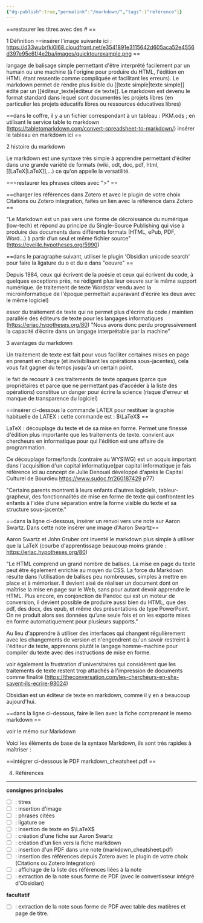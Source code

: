 ```yaml
---
{"dg-publish":true,"permalink":"/markdown/","tags":["référence"]}
---
```




==restaurer les titres avec des # ==

1 Définition
==insérer l'image suivante ici : https://d33wubrfki0l68.cloudfront.net/e3541891e3115642d605aca52e4556d397e95c6f/4e2ba/images/quicktourexample.png ==

langage de balisage simple permettant d'être interprété facilement par un humain ou une machine (à l'origine pour produire du HTML, l'édition en HTML étant ressentie comme compliquée et facilitant les erreurs). Le markdown permet de rendre plus lisible du [[texte simple\|texte simple]] édité par un [[éditeur_texte\|éditeur de texte]].
Le markdown est devenu le format standard dans lequel sont documentés les projets libres (en particulier les projets éducatifs libres ou ressources éducatives libres)

==dans le coffre, il y a un fichier correspondant à un tableau : PKM.ods ; en utilisant le service table to markdown (https://tabletomarkdown.com/convert-spreadsheet-to-markdown/) insérer le tableau en markdown ici ==


2 histoire du markdown


Le markdown est une syntaxe très simple à apprendre permettant d'éditer dans une grande variété de formats (wiki, odt, doc, pdf, html, [[LaTeX\|LaTeX]],...) ce qu'on appelle la versatilité.

 ===restaurer les phrases citées avec ">" ==

==charger les références dans Zotero et avec le plugin de votre choix Citations ou Zotero integration, faites un lien avec la référence dans Zotero ==

"Le Markdown est un pas vers une forme de décroissance du numérique (low-tech) et répond au principe du Single-Source Publishing qui vise à produire des documents dans différents formats (HTML, ePub, PDF, Word...) à partir d’un seul et même fichier source" (https://eveille.hypotheses.org/5990)

==dans le paragraphe suivant, utiliser le plugin 'Obsidian unicode search' pour faire la ligature du o et du e dans "oeuvre" ==

Depuis 1984, ceux qui écrivent de la poésie et ceux qui écrivent du code, à quelques exceptions près, ne rédigent plus leur oeuvre sur le même support numérique. (le traitement de texte Wordstar vendu avec la microinformatique de l'époque permettait auparavant d'écrire les deux avec le même logiciel)

essor du traitement de texte qui ne permet plus d'écrire du code / maintien parallèle des éditeurs de texte pour les langages informatiques (https://eriac.hypotheses.org/80)
"Nous avons donc perdu progressivement la capacité d’écrire dans un langage interprétable par la machine"

3 avantages du markdown

Un traitement de texte est fait pour vous faciliter certaines mises en page en prenant en charge (et invisibilisant les opérations sous-jacentes), cela vous fait gagner du temps jusqu'à un certain point.

le fait de recourir à ces traitements de texte opaques (parce que propriétaires et parce que ne permettant pas d'accéder à la liste des opérations) constitue un danger pour écrire la science (risque d'erreur et manque de transparence du logiciel)

==insérer ci-dessous la commande LATEX pour restituer la graphie habituelle de LATEX : cette commande est :  \$\LaTeX$ ==

LaTeX : découplage du texte et de sa mise en forme. Permet une finesse d'édition plus importante que les traitements de texte. 
convient aux chercheurs en informatique pour qui l'édition est une affaire de programmation. 

Ce découplage forme/fonds (contraire au WYSIWG) est un acquis important dans l'acquisition d'un capital informatique(par capital informatique je fais référence ici au concept de Julie Denouel développé d'après le Capital Culturel de Bourdieu https://www.sudoc.fr/260187429 p77)

"Certains parents montrent à leurs enfants d’autres logiciels, tableur-grapheur, des fonctionnalités de mise en forme de texte qui confrontent les enfants à l’idée d’une séparation entre la forme visible du texte et sa structure sous-jacente."

==dans la ligne ci-dessous, insérer un renvoi vers une note sur Aaron Swartz. Dans cette note insérer une image d'Aaron Swartz==

Aaron Swartz et John Gruber ont inventé le markdown plus simple à utiliser que la LaTeX (courbe d'apprentissage beaucoup moins grande : https://eriac.hypotheses.org/80)

"Le HTML comprend un grand nombre de balises. La mise en page du texte peut être également enrichie au moyen du CSS. La force du Markdown résulte dans l’utilisation de balises peu nombreuses, simples à mettre en place et à mémoriser. Il devient aisé de réaliser un document dont on maîtrise la mise en page sur le Web, sans pour autant devoir apprendre le HTML. Plus encore, en conjonction de Pandoc qui est un moteur de conversion, il devient possible de produire aussi bien du HTML, que des pdf, des docx, des epub, et même des présentations de type PowerPoint. On ne produit alors ses données qu’une seule fois et on les exporte mises en forme automatiquement pour plusieurs supports." 

Au lieu d'apprendre à utiliser des interfaces qui changent régulièrement avec les changements de version et n'engendrent qu'un savoir restreint à l'éditeur de texte, apprenons plutôt le langage homme-machine pour compiler du texte avec des instructions de mise en forme. 


voir également la frustration d'universitaires qui considèrent que les traitements de texte restent trop attachés à l'impression de documents comme finalité (https://theconversation.com/les-chercheurs-en-shs-savent-ils-ecrire-93024)

Obsidian est un éditeur de texte en markdown, comme il y en a beaucoup aujourd'hui. 

==dans la ligne ci-dessous, faire le lien avec la fiche comprenant le memo markdown ==

voir le mémo sur Markdown

Voici les éléments de base de la syntaxe Markdown, ils sont très rapides à maîtriser :

==intégrer  ci-dessous le PDF markdown_cheatsheet.pdf ==


4. Références


---

**consignes principales**

- [ ] : titres
- [ ] : insertion d'image
- [ ] : phrases citées
- [ ] : ligature oe
- [ ] : insertion de texte en $\LaTeX$
- [ ] : création d'une fiche sur Aaron Swartz
- [ ] : création d'un lien vers la fiche markdown
- [ ] : insertion d'un PDF dans une note (markdown_cheatsheet.pdf)
- [ ] : insertion des références depuis Zotero avec le plugin de votre choix (Citations ou Zotero Integration)
- [ ] : affichage de la liste des références liées à la note
- [ ] : extraction de la note sous forme de PDF (avec le convertisseur intégré d'Obsidian)

**facultatif**

- [ ] : extraction de la note sous forme de PDF avec table des matières et page de titre. 